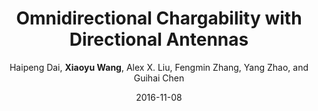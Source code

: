 ---
title: "Omnidirectional Chargability with Directional Antennas"
collection: confpublications
sname: ICNP'16
fname: Proceedings of the 24th IEEE International Conference on Network Protocols (ICNP)
author: Haipeng Dai, <strong>Xiaoyu Wang</strong>, Alex X. Liu, Fengmin Zhang, Yang Zhao, and Guihai Chen
place: Singapore
mydate: November 8-11, 2016
accept_rate: 46/229 = 20.09%
paperurl: 'http://cs.nju.edu.cn/daihp/dh/OmnidirectionalChargability-ICNP2016.pdf'
plain: '/files/bib/plainOmniCharge.html'
bibtex: '/files/bib/texOmniCharge.txt'
date: 2016-11-08
---
